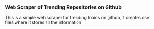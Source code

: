 ### Web Scraper of Trending Repositories on Github

This is a simple web scraper for trending topics on github, it creates csv files where it stores all the information